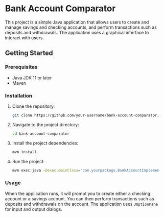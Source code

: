 # Bank Account Comparator

This project is a simple Java application that allows users to create and manage savings and checking accounts, and perform transactions such as deposits and withdrawals. The application uses a graphical interface to interact with users.

## Getting Started

### Prerequisites

- Java JDK 11 or later
- Maven

### Installation

1. Clone the repository:

    ```sh
    git clone https://github.com/your-username/bank-account-comparator.git
    ```

2. Navigate to the project directory:

    ```sh
    cd bank-account-comparator
    ```

3. Install the project dependencies:

    ```sh
    mvn install
    ```

4. Run the project:

    ```sh
    mvn exec:java -Dexec.mainClass="com.yourpackage.BankAccountImplementation"
    ```

### Usage

When the application runs, it will prompt you to create either a checking account or a savings account. You can then perform transactions such as deposits and withdrawals on the account. The application uses `JOptionPane` for input and output dialogs.


